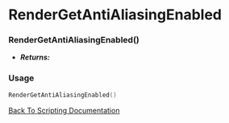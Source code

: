 # RenderGetAntiAliasingEnabled

### RenderGetAntiAliasingEnabled()
- ***Returns:*** 

### Usage

```Lua
RenderGetAntiAliasingEnabled()
```


[Back To Scripting Documentation](../README.md)

